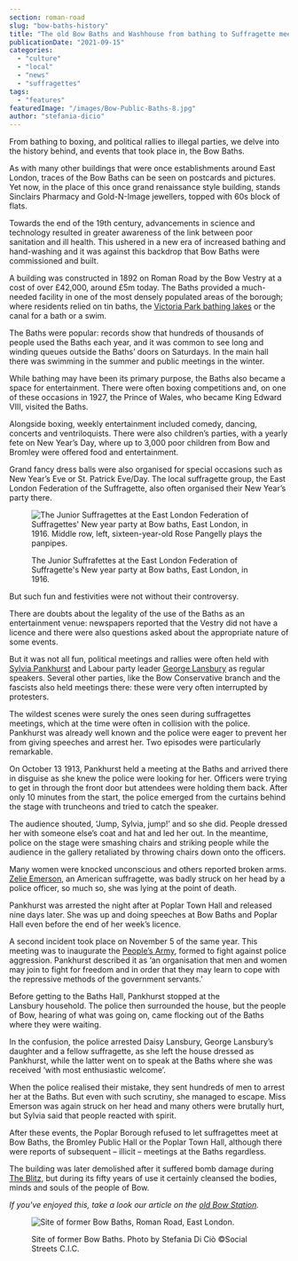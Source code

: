 ```yaml
---
section: roman-road
slug: "bow-baths-history"
title: "The old Bow Baths and Washhouse from bathing to Suffragette meetings"
publicationDate: "2021-09-15"
categories: 
  - "culture"
  - "local"
  - "news"
  - "suffragettes"
tags: 
  - "features"
featuredImage: "/images/Bow-Public-Baths-8.jpg"
author: "stefania-dicio"
---
```


From bathing to boxing, and political rallies to illegal parties, we delve into the history behind, and events that took place in, the Bow Baths.

As with many other buildings that were once establishments around East London, traces of the Bow Baths can be seen on postcards and pictures. Yet now, in the place of this once grand renaissance style building, stands Sinclairs Pharmacy and Gold-N-Image jewellers, topped with 60s block of flats.

Towards the end of the 19th century, advancements in science and technology resulted in greater awareness of the link between poor sanitation and ill health. This ushered in a new era of increased bathing and hand-washing and it was against this backdrop that Bow Baths were commissioned and built.

A building was constructed in 1892 on Roman Road by the Bow Vestry at a cost of over £42,000, around £5m today. The Baths provided a much-needed facility in one of the most densely populated areas of the borough; where residents relied on tin baths, the [Victoria Park bathing lakes](https://romanroadlondon.com/victoria-park-bathing-lakes-and-lido/) or the canal for a bath or a swim.

The Baths were popular: records show that hundreds of thousands of people used the Baths each year, and it was common to see long and winding queues outside the Baths’ doors on Saturdays. In the main hall there was swimming in the summer and public meetings in the winter.

While bathing may have been its primary purpose, the Baths also became a space for entertainment. There were often boxing competitions and, on one of these occasions in 1927, the Prince of Wales, who became King Edward VIII, visited the Baths. 

Alongside boxing, weekly entertainment included comedy, dancing, concerts and ventriloquists. There were also children’s parties, with a yearly fete on New Year’s Day, where up to 3,000 poor children from Bow and Bromley were offered food and entertainment. 

Grand fancy dress balls were also organised for special occasions such as New Year’s Eve or St. Patrick Eve/Day. The local suffragette group, the East London Federation of the Suffragette, also often organised their New Year’s party there. 

<figure>

![The Junior Suffragettes at the East London Federation of Suffragettes' New year party at Bow baths, East London, in 1916. Middle row, left, sixteen-year-old Rose Pangelly plays the panpipes.](/images/Suffragettes-children-pageant-Bow-Baths-photo-Norah-Smyth-copyright-inst-social-history-1024x683.jpg)

<figcaption>

The Junior Suffrafettes at the East London Federation of Suffragette's New year party at Bow baths, East London, in 1916.

</figcaption>

</figure>

But such fun and festivities were not without their controversy. 

There are doubts about the legality of the use of the Baths as an entertainment venue: newspapers reported that the Vestry did not have a licence and there were also questions asked about the appropriate nature of some events.

But it was not all fun, political meetings and rallies were often held with [Sylvia Pankhurst](https://romanroadlondon.com/bows-suffragette-secrets-sylvia-pankhurst-east-end-suffrage/) and Labour party leader [George Lansbury](https://romanroadlondon.com/george-lansbury-labour-mp-bow-bromley/) as regular speakers. Several other parties, like the Bow Conservative branch and the fascists also held meetings there: these were very often interrupted by protesters.

The wildest scenes were surely the ones seen during suffragettes meetings, which at the time were often in collision with the police. Pankhurst was already well known and the police were eager to prevent her from giving speeches and arrest her. Two episodes were particularly remarkable. 

On October 13 1913, Pankhurst held a meeting at the Baths and arrived there in disguise as she knew the police were looking for her. Officers were trying to get in through the front door but attendees were holding them back. After only 10 minutes from the start, the police emerged from the curtains behind the stage with truncheons and tried to catch the speaker. 

The audience shouted, ‘Jump, Sylvia, jump!’ and so she did. People dressed her with someone else’s coat and hat and led her out. In the meantime, police on the stage were smashing chairs and striking people while the audience in the gallery retaliated by throwing chairs down onto the officers. 

Many women were knocked unconscious and others reported broken arms. [Zelie Emerson](https://romanroadlondon.com/sylvia-pankhurst-womens-workers-dreadnought-newspaper-bow/), an American suffragette, was badly struck on her head by a police officer, so much so, she was lying at the point of death. 

Pankhurst was arrested the night after at Poplar Town Hall and released nine days later. She was up and doing speeches at Bow Baths and Poplar Hall even before the end of her week’s licence. 

A second incident took place on November 5 of the same year. This meeting was to inaugurate the [People’s Army](https://romanroadlondon.com/peoples-army-suffragettes-victoria-park/), formed to fight against police aggression. Pankhurst described it as ‘an organisation that men and women may join to fight for freedom and in order that they may learn to cope with the repressive methods of the government servants.’

Before getting to the Baths Hall, Pankhurst stopped at the Lansbury household. The police then surrounded the house, but the people of Bow, hearing of what was going on, came flocking out of the Baths where they were waiting. 

In the confusion, the police arrested Daisy Lansbury, George Lansbury’s daughter and a fellow suffragette, as she left the house dressed as Pankhurst, while the latter went on to speak at the Baths where she was received ‘with most enthusiastic welcome’.

When the police realised their mistake, they sent hundreds of men to arrest her at the Baths. But even with such scrutiny, she managed to escape. Miss Emerson was again struck on her head and many others were brutally hurt, but Sylvia said that people reacted with spirit.

After these events, the Poplar Borough refused to let suffragettes meet at Bow Baths, the Bromley Public Hall or the Poplar Town Hall, although there were reports of subsequent – illicit – meetings at the Baths regardless. 

The building was later demolished after it suffered bomb damage during [The Blitz](https://romanroadlondon.com/bow-bethnal-green-blitz-deaths/), but during its fifty years of use it certainly cleansed the bodies, minds and souls of the people of Bow. 

_If you've enjoyed this, take a look our article on the [old Bow Station](https://romanroadlondon.com/bow-station-history/)._

<figure>

![Site of former Bow Baths, Roman Road, East London.](/images/Site-of-former-Bow-Baths-1024x683.jpg)

<figcaption>

Site of former Bow Baths. Photo by Stefania Di Ciò ©Social Streets C.I.C.

</figcaption>

</figure>



